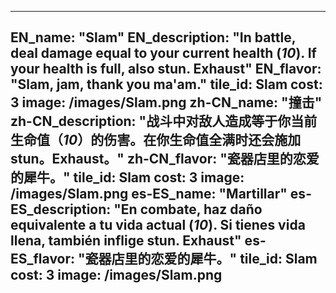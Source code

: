 ---

EN_name: "Slam"
EN_description: "In battle, deal damage equal to your current health (*10*).  If your health is full, also stun.  Exhaust"
EN_flavor: "Slam, jam, thank you ma'am."
tile_id: Slam
cost: 3
image: /images/Slam.png
zh-CN_name: "撞击"
zh-CN_description: "战斗中对敌人造成等于你当前生命值（*10*）的伤害。在你生命值全满时还会施加stun。Exhaust。"
zh-CN_flavor: "瓷器店里的恋爱的犀牛。"
tile_id: Slam
cost: 3
image: /images/Slam.png
es-ES_name: "Martillar"
es-ES_description: "En combate, haz daño equivalente a tu vida actual (*10*). Si tienes vida llena, también inflige stun. Exhaust"
es-ES_flavor: "瓷器店里的恋爱的犀牛。"
tile_id: Slam
cost: 3
image: /images/Slam.png
---